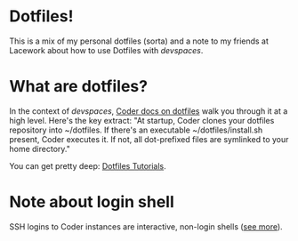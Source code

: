 # Dotfiles!
This is a mix of my personal dotfiles (sorta) and a note to my friends at Lacework about how to use Dotfiles with _devspaces_.

# What are dotfiles?
In the context of _devspaces_, [Coder docs on dotfiles](https://coder.com/docs/coder/latest/workspaces/personalization) walk you through it at a high level. Here's the key extract: "At startup, Coder clones your dotfiles repository into ~/dotfiles. If there's an executable ~/dotfiles/install.sh present, Coder executes it. If not, all dot-prefixed files are symlinked to your home directory."

You can get pretty deep: [Dotfiles Tutorials](http://dotfiles.github.io/tutorials/).

# Note about login shell
SSH logins to Coder instances are interactive, non-login shells ([see more](https://askubuntu.com/questions/438150/why-are-scripts-in-etc-profile-d-being-ignored-system-wide-bash-aliases/438170#438170)).
